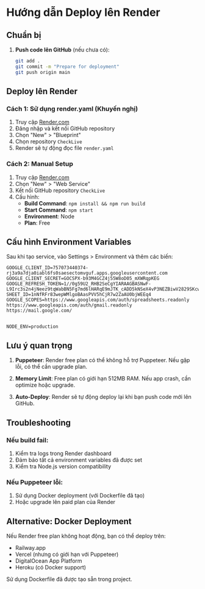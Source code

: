 # Hướng dẫn Deploy lên Render

## Chuẩn bị

1. **Push code lên GitHub** (nếu chưa có):
   ```bash
   git add .
   git commit -m "Prepare for deployment"
   git push origin main
   ```

## Deploy lên Render

### Cách 1: Sử dụng render.yaml (Khuyến nghị)

1. Truy cập [Render.com](https://render.com)
2. Đăng nhập và kết nối GitHub repository
3. Chọn "New" > "Blueprint" 
4. Chọn repository `CheckLive`
5. Render sẽ tự động đọc file `render.yaml`

### Cách 2: Manual Setup

1. Truy cập [Render.com](https://render.com)
2. Chọn "New" > "Web Service"
3. Kết nối GitHub repository `CheckLive`
4. Cấu hình:
   - **Build Command**: `npm install && npm run build`
   - **Start Command**: `npm start`
   - **Environment**: Node
   - **Plan**: Free

## Cấu hình Environment Variables

Sau khi tạo service, vào Settings > Environment và thêm các biến:

```
GOOGLE_CLIENT_ID=757073440374-rj3a9a7dja0iabl6fs0saesectomvguf.apps.googleusercontent.com
GOOGLE_CLIENT_SECRET=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
GOOGLE_REFRESH_TOKEN=1//0g59U2_RHB2SeCgYIARAAGBASNwF-L9Irc3s2n4jNeez9tqWabBN5Fg7md6lHARqE9mJTK_cADD5kNSeX4vP3NEZBiwV2829SKcw
SHEET_ID=1nNfRFr83wepWMlgoBAasPVV5hCjR7w2ZaAU0bjWEEq4
GOOGLE_SCOPES=https://www.googleapis.com/auth/spreadsheets.readonly https://www.googleapis.com/auth/gmail.readonly https://mail.google.com/


NODE_ENV=production
```

## Lưu ý quan trọng

1. **Puppeteer**: Render free plan có thể không hỗ trợ Puppeteer. Nếu gặp lỗi, có thể cần upgrade plan.

2. **Memory Limit**: Free plan có giới hạn 512MB RAM. Nếu app crash, cần optimize hoặc upgrade.

3. **Auto-Deploy**: Render sẽ tự động deploy lại khi bạn push code mới lên GitHub.

## Troubleshooting

### Nếu build fail:
1. Kiểm tra logs trong Render dashboard
2. Đảm bảo tất cả environment variables đã được set
3. Kiểm tra Node.js version compatibility

### Nếu Puppeteer lỗi:
1. Sử dụng Docker deployment (với Dockerfile đã tạo)
2. Hoặc upgrade lên paid plan của Render

## Alternative: Docker Deployment

Nếu Render free plan không hoạt động, bạn có thể deploy trên:
- Railway.app
- Vercel (nhưng có giới hạn với Puppeteer)
- DigitalOcean App Platform
- Heroku (có Docker support)

Sử dụng Dockerfile đã được tạo sẵn trong project. 